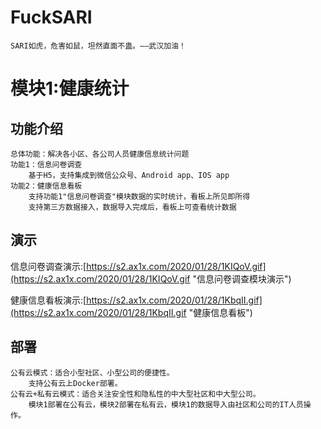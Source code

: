 # FuckSARI
	
	SARI如虎，危害如鼠，坦然直面不蛊。——武汉加油！
	
# 模块1:健康统计
## 功能介绍
	
	总体功能：解决各小区、各公司人员健康信息统计问题
	功能1：信息问卷调查
    	基于H5，支持集成到微信公众号、Android app、IOS app
	功能2：健康信息看板
    	支持功能1"信息问卷调查"模块数据的实时统计，看板上所见即所得
    	支持第三方数据接入，数据导入完成后，看板上可查看统计数据
 
 ## 演示 

信息问卷调查演示:[https://s2.ax1x.com/2020/01/28/1KIQoV.gif](https://s2.ax1x.com/2020/01/28/1KIQoV.gif "信息问卷调查模块演示")

健康信息看板演示:[https://s2.ax1x.com/2020/01/28/1KbqII.gif](https://s2.ax1x.com/2020/01/28/1KbqII.gif "健康信息看板")

 ## 部署
	
	公有云模式：适合小型社区、小型公司的便捷性。
		支持公有云上Docker部署。
	公有云+私有云模式：适合关注安全性和隐私性的中大型社区和中大型公司。
		模块1部署在公有云，模块2部署在私有云，模块1的数据导入由社区和公司的IT人员操作。
